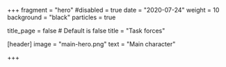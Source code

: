 +++
fragment = "hero"
#disabled = true
date = "2020-07-24"
weight = 10
background = "black"
particles = true

title_page = false # Default is false
title = "Task forces"

[header]
  image = "main-hero.png"
  text = "Main character"

+++
